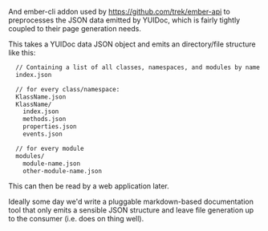 And ember-cli addon used by https://github.com/trek/ember-api to
preprocesses the JSON data emitted by YUIDoc, which is fairly
tightly coupled to their page generation needs.

This takes a YUIDoc data JSON object and emits an directory/file structure
like this:

```txt
  // Containing a list of all classes, namespaces, and modules by name property.
  index.json

  // for every class/namespace:
  KlassName.json
  KlassName/
    index.json
    methods.json
    properties.json
    events.json

  // for every module
  modules/
    module-name.json
    other-module-name.json
```

This can then be read by a web application later.

Ideally some day we'd write a pluggable markdown-based documentation tool
that only emits a sensible JSON structure and leave file generation up to
the consumer (i.e. does on thing well).

